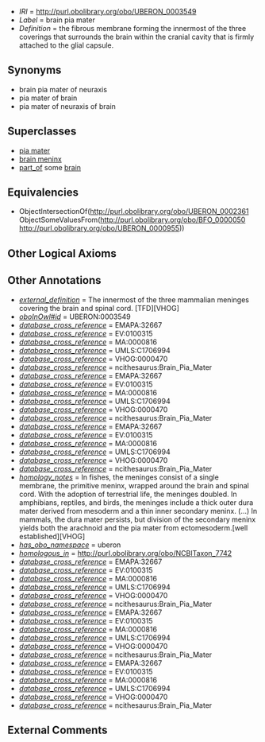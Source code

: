  * *IRI* = http://purl.obolibrary.org/obo/UBERON_0003549
 * *Label* = brain pia mater
 * *Definition* = the fibrous membrane forming the innermost of the three coverings that surrounds the brain within the cranial cavity that is firmly attached to the glial capsule.

## Synonyms

 * brain pia mater of neuraxis
 * pia mater of brain
 * pia mater of neuraxis of brain

## Superclasses

 * [pia mater](../../UBERON/61/UBERON_0002361.md)
 * [brain meninx](../../UBERON/47/UBERON_0003547.md)
 * [part_of](../../BFO/50/BFO_0000050.md) some [brain](../../UBERON/55/UBERON_0000955.md)

## Equivalencies

 * ObjectIntersectionOf(<http://purl.obolibrary.org/obo/UBERON_0002361> ObjectSomeValuesFrom(<http://purl.obolibrary.org/obo/BFO_0000050> <http://purl.obolibrary.org/obo/UBERON_0000955>))

## Other Logical Axioms


## Other Annotations

 * *[external_definition](../../UBPROP/01/UBPROP_0000001.md)* = The innermost of the three mammalian meninges covering the brain and spinal cord. [TFD][VHOG]
 * *[oboInOwl#id](../../id/oboInOwl#id.md)* = UBERON:0003549
 * *[database_cross_reference](../../ef/oboInOwl#hasDbXref.md)* = EMAPA:32667
 * *[database_cross_reference](../../ef/oboInOwl#hasDbXref.md)* = EV:0100315
 * *[database_cross_reference](../../ef/oboInOwl#hasDbXref.md)* = MA:0000816
 * *[database_cross_reference](../../ef/oboInOwl#hasDbXref.md)* = UMLS:C1706994
 * *[database_cross_reference](../../ef/oboInOwl#hasDbXref.md)* = VHOG:0000470
 * *[database_cross_reference](../../ef/oboInOwl#hasDbXref.md)* = ncithesaurus:Brain_Pia_Mater
 * *[database_cross_reference](../../ef/oboInOwl#hasDbXref.md)* = EMAPA:32667
 * *[database_cross_reference](../../ef/oboInOwl#hasDbXref.md)* = EV:0100315
 * *[database_cross_reference](../../ef/oboInOwl#hasDbXref.md)* = MA:0000816
 * *[database_cross_reference](../../ef/oboInOwl#hasDbXref.md)* = UMLS:C1706994
 * *[database_cross_reference](../../ef/oboInOwl#hasDbXref.md)* = VHOG:0000470
 * *[database_cross_reference](../../ef/oboInOwl#hasDbXref.md)* = ncithesaurus:Brain_Pia_Mater
 * *[database_cross_reference](../../ef/oboInOwl#hasDbXref.md)* = EMAPA:32667
 * *[database_cross_reference](../../ef/oboInOwl#hasDbXref.md)* = EV:0100315
 * *[database_cross_reference](../../ef/oboInOwl#hasDbXref.md)* = MA:0000816
 * *[database_cross_reference](../../ef/oboInOwl#hasDbXref.md)* = UMLS:C1706994
 * *[database_cross_reference](../../ef/oboInOwl#hasDbXref.md)* = VHOG:0000470
 * *[database_cross_reference](../../ef/oboInOwl#hasDbXref.md)* = ncithesaurus:Brain_Pia_Mater
 * *[homology_notes](../../UBPROP/03/UBPROP_0000003.md)* = In fishes, the meninges consist of a single membrane, the primitive meninx, wrapped around the brain and spinal cord. With the adoption of terrestrial life, the meninges doubled. In amphibians, reptiles, and birds, the meninges include a thick outer dura mater derived from mesoderm and a thin inner secondary meninx. (...) In mammals, the dura mater persists, but division of the secondary meninx yields both the arachnoid and the pia mater from ectomesoderm.[well established][VHOG]
 * *[has_obo_namespace](../../ce/oboInOwl#hasOBONamespace.md)* = uberon
 * *[homologous_in](../../core#homologous/in/core#homologous_in.md)* = http://purl.obolibrary.org/obo/NCBITaxon_7742
 * *[database_cross_reference](../../ef/oboInOwl#hasDbXref.md)* = EMAPA:32667
 * *[database_cross_reference](../../ef/oboInOwl#hasDbXref.md)* = EV:0100315
 * *[database_cross_reference](../../ef/oboInOwl#hasDbXref.md)* = MA:0000816
 * *[database_cross_reference](../../ef/oboInOwl#hasDbXref.md)* = UMLS:C1706994
 * *[database_cross_reference](../../ef/oboInOwl#hasDbXref.md)* = VHOG:0000470
 * *[database_cross_reference](../../ef/oboInOwl#hasDbXref.md)* = ncithesaurus:Brain_Pia_Mater
 * *[database_cross_reference](../../ef/oboInOwl#hasDbXref.md)* = EMAPA:32667
 * *[database_cross_reference](../../ef/oboInOwl#hasDbXref.md)* = EV:0100315
 * *[database_cross_reference](../../ef/oboInOwl#hasDbXref.md)* = MA:0000816
 * *[database_cross_reference](../../ef/oboInOwl#hasDbXref.md)* = UMLS:C1706994
 * *[database_cross_reference](../../ef/oboInOwl#hasDbXref.md)* = VHOG:0000470
 * *[database_cross_reference](../../ef/oboInOwl#hasDbXref.md)* = ncithesaurus:Brain_Pia_Mater
 * *[database_cross_reference](../../ef/oboInOwl#hasDbXref.md)* = EMAPA:32667
 * *[database_cross_reference](../../ef/oboInOwl#hasDbXref.md)* = EV:0100315
 * *[database_cross_reference](../../ef/oboInOwl#hasDbXref.md)* = MA:0000816
 * *[database_cross_reference](../../ef/oboInOwl#hasDbXref.md)* = UMLS:C1706994
 * *[database_cross_reference](../../ef/oboInOwl#hasDbXref.md)* = VHOG:0000470
 * *[database_cross_reference](../../ef/oboInOwl#hasDbXref.md)* = ncithesaurus:Brain_Pia_Mater

## External Comments

